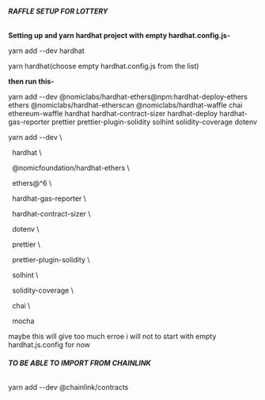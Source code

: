 ###### **RAFFLE SETUP FOR LOTTERY**



**Setting up and yarn hardhat project with empty hardhat.config.js-**



yarn add --dev hardhat

yarn hardhat(choose empty hardhat.config.js from the list)



**then run this-**

yarn add --dev @nomiclabs/hardhat-ethers@npm:hardhat-deploy-ethers ethers @nomiclabs/hardhat-etherscan @nomiclabs/hardhat-waffle chai ethereum-waffle hardhat hardhat-contract-sizer hardhat-deploy hardhat-gas-reporter prettier prettier-plugin-solidity solhint solidity-coverage dotenv



yarn add --dev \\

  hardhat \\

  @nomicfoundation/hardhat-ethers \\

  ethers@^6 \\

  hardhat-gas-reporter \\

  hardhat-contract-sizer \\

  dotenv \\

  prettier \\

  prettier-plugin-solidity \\

  solhint \\

  solidity-coverage \\

  chai \\

  mocha



maybe this will give too much erroe i will not to start with empty hardhat.js.config for now



###### **TO BE ABLE TO IMPORT FROM CHAINLINK**



yarn add --dev @chainlink/contracts

